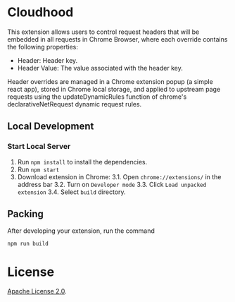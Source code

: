 # Cloudhood

This extension allows users to control request headers that will be embedded in all requests in Chrome Browser, where each override contains the following properties:

* Header: Header key.
* Header Value: The value associated with the header key.

Header overrides are managed in a Chrome extension popup (a simple react app), stored in Chrome local storage, and applied to upstream page requests using the updateDynamicRules function of chrome's declarativeNetRequest dynamic request rules.
## Local Development

### Start Local Server

1. Run `npm install` to install the dependencies.
2. Run `npm start`
3. Download extension in Chrome:
   3.1. Open `chrome://extensions/` in the address bar
   3.2. Turn on `Developer mode`
   3.3. Click `Load unpacked extension`
   3.4. Select `build` directory.

## Packing

After developing your extension, run the command

```
npm run build
```

# License

[Apache License 2.0](LICENSE). 